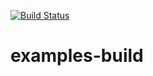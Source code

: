 [![Build Status](https://travis-ci.org/jinja2cpp/examples-build.svg?branch=master)](https://travis-ci.org/jinja2cpp/examples-build)

# examples-build